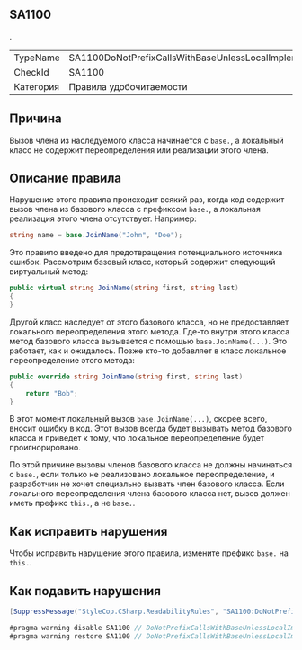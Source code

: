 ﻿## SA1100

<table>
<tr>
  <td>TypeName</td>
  <td>SA1100DoNotPrefixCallsWithBaseUnlessLocalImplementationExists</td>.
</tr>
<tr>
  <td>CheckId</td>
  <td>SA1100</td>
</tr>
<tr>
  <td>Категория</td>
  <td>Правила удобочитаемости</td>
</tr>
</table>

## Причина

Вызов члена из наследуемого класса начинается с `base.`, а локальный класс не содержит переопределения или реализации этого члена.

## Описание правила

Нарушение этого правила происходит всякий раз, когда код содержит вызов члена из базового класса с префиксом `base.`, а локальная реализация этого члена отсутствует. Например:

```csharp
string name = base.JoinName("John", "Doe");
```

Это правило введено для предотвращения потенциального источника ошибок. Рассмотрим базовый класс, который содержит следующий виртуальный метод:

```csharp
public virtual string JoinName(string first, string last)
{
}
```

Другой класс наследует от этого базового класса, но не предоставляет локального переопределения этого метода. Где-то внутри этого класса метод базового класса вызывается с помощью `base.JoinName(...)`. Это работает, как и ожидалось. Позже кто-то добавляет в класс локальное переопределение этого метода:

```csharp
public override string JoinName(string first, string last)
{
    return "Bob";
}
```

В этот момент локальный вызов `base.JoinName(...)`, скорее всего, вносит ошибку в код. Этот вызов всегда будет вызывать метод базового класса и приведет к тому, что локальное переопределение будет проигнорировано. 

По этой причине вызовы членов базового класса не должны начинаться с `base.`, если только не реализовано локальное переопределение, и разработчик не хочет специально вызвать член базового класса. Если локального переопределения члена базового класса нет, вызов должен иметь префикс `this.`, а не `base.`.

## Как исправить нарушения

Чтобы исправить нарушение этого правила, измените префикс `base.` на `this.`.

## Как подавить нарушения

```csharp
[SuppressMessage("StyleCop.CSharp.ReadabilityRules", "SA1100:DoNotPrefixCallsWithBaseUnlessLocalImplementationExists", Justification = "Reviewed.")]
```

```csharp
#pragma warning disable SA1100 // DoNotPrefixCallsWithBaseUnlessLocalImplementationExists
#pragma warning restore SA1100 // DoNotPrefixCallsWithBaseUnlessLocalImplementationExists
```
